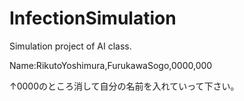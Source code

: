 # InfectionSimulation
Simulation project of AI class.

Name:RikutoYoshimura,FurukawaSogo,0000,000

↑0000のところ消して自分の名前を入れていって下さい。
